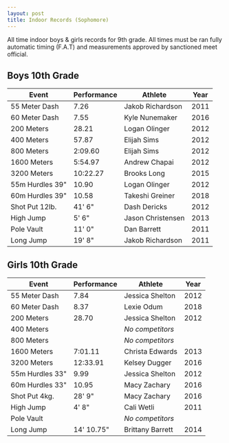```yaml
---
layout: post
title: Indoor Records (Sophomore)
---
```

All time indoor boys & girls records for 9th grade. All times must be ran fully automatic timing (F.A.T) and measurements approved by sanctioned meet official.

## Boys 10th Grade

| Event           | Performance | Athlete           | Year |
| --------------- | ----------- | ----------------- | ---- |
| 55 Meter Dash   | 7.26        | Jakob Richardson     | 2011 |
| 60 Meter Dash   | 7.55        | Kyle Nunemaker      | 2016 |
| 200 Meters      | 28.21       | Logan Olinger     | 2012 |
| 400 Meters      | 57.87     | Elijah Sims      | 2012 |
| 800 Meters      | 2:09.60     | Elijah Sims      | 2012 |
| 1600 Meters     | 5:54.97     | Andrew Chapai      | 2012 |
| 3200 Meters     | 10:22.27    | Brooks Long       | 2015 |
| 55m Hurdles 39" | 10.90       | Logan Olinger   | 2012 |
| 60m Hurdles 39" | 10.58       | Takeshi Greiner   | 2018 |
| Shot Put 12lb.  | 41' 6"      | Dash Dericks     | 2012 |
| High Jump       | 5' 6"       | Jason Christensen | 2013 |
| Pole Vault      | 11' 0"       | Dan Barrett       | 2011 |
| Long Jump       | 19' 8"      | Jakob Richardson       | 2011 |

## Girls 10th Grade

| Event           | Performance | Athlete          | Year |
| --------------- | ----------- | ---------------- | ---- |
| 55 Meter Dash   | 7.84        | Jessica Shelton  | 2012 |
| 60 Meter Dash   | 8.37        | Lexie Odum     | 2018 |
| 200 Meters      | 28.70       | Jessica Shelton | 2012 |
| 400 Meters      |      | _No competitors_      |  |
| 800 Meters      |             | _No competitors_ |      |
| 1600 Meters     | 7:01.11       | Christa Edwards |   2013   |
| 3200 Meters     | 12:33.91    | Kelsey Dugger    | 2016 |
| 55m Hurdles 33" | 9.99        | Jessica Shelton  | 2012 |
| 60m Hurdles 33" | 10.95       | Macy Zachary     | 2016 |
| Shot Put 4kg.   | 28' 9"     | Macy Zachary       | 2016 |
| High Jump       | 4' 8"       | Cali Wetli       | 2011 |
| Pole Vault      |        | _No competitors_     |  |
| Long Jump       | 14' 10.75"      | Brittany Barrett     | 2014 |
